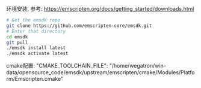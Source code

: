 环境安装, 参考: https://emscripten.org/docs/getting_started/downloads.html

```bash
# Get the emsdk repo
git clone https://github.com/emscripten-core/emsdk.git
# Enter that directory
cd emsdk
git pull
./emsdk install latest
./emsdk activate latest
```

cmake配置:
"CMAKE_TOOLCHAIN_FILE": "/home/wegatron/win-data/opensource_code/emsdk/upstream/emscripten/cmake/Modules/Platform/Emscripten.cmake"